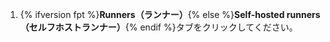 1. {% ifversion fpt %}**Runners（ランナー）**{% else %}**Self-hosted runners（セルフホストランナー）**{% endif %}タブをクリックしてください。
